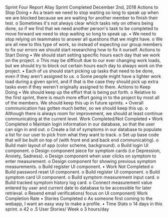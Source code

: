 Sprint Four Report
Allay
Sprint Completed December 2nd, 2018
Actions to Stop Doing
•	As a team we need to stop waiting so long to speak up when we are blocked because we are waiting for another member to finish their test.
o	Sometimes it's not always clear which tasks rely on others being done, so if we find that we need another person's task to be completed to move forward we need to stop waiting so long to speak up.
•	We need to stop relying on teammates to answer all questions that we might have.
o	We are all new to this type of work, so instead of expecting our group members to fix our errors we should start researching how to fix it ourself.
Actions to Start Doing
•	We should start setting specific hours each day that we work on the project.
o	This may be difficult due to our ever changing work loads, but we should try to block out certain hours each day to always work on the project.
•	Each of us should start picking up tasks that need to be done, even if they aren't assigned to us.
o	Some people might have a lighter work load during a given sprint, and if that is the case they should pick up extra tasks even if they weren't originally assigned to them.
Actions to Keep Doing
•	We should keep up the effort that is being put forth.
o	Relative to the first sprint, there is much more effort going in to the project by most all of the members. We should keep this up in future sprints.
•	Overall communication has gotten much better, so we should keep this up.
o	Although there is always room for improvement, we should at least continue communicating at the current level.
Work Completed/Not Completed
•	Work Completed
o	Maintain login information in our database, so that the user can sign in and out.
o	Create a list of symptoms in our database to populate a list for our user to pick from what they want to track.
o	Set up base code that will be built on top of (with front end and back end communicating).
o	Build main layout of app (color scheme, background).
o	Build login UI component.
o	Design component piece for symptom cards (i.e Depression, Anxiety, Sadness).
o	Design component when user clicks on symptom to enter measurement.
o	Design component for showing previous symptom measurements.
o	Build register UI component.
•	Work Not Completed
o	Build password reset UI component.
o	Build register UI component.
o	Build symptom card UI component.
o	Build symptom measurement input card.
o	Build tracked symptom history log card.
o	Connect measurement value entered by user and current date to database to be accessible for later retrieval.
o	Resend email verifications( focus on UI component)
Work Completion Rate
•	Stories Completed
o	As someone first coming to the webapp, I want an easy way to make a profile.
•	Time Stats
o	14 days in this sprint.
o	42
o	.5 User Stories/ Week
o	3 hours/day

